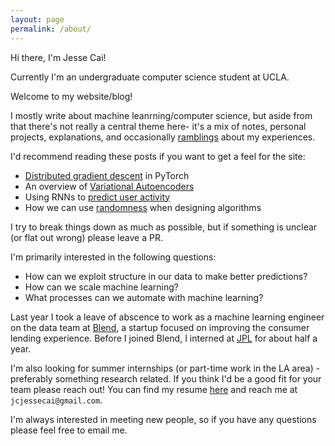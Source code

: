 ```yaml
---
layout: page
permalink: /about/
---
```


Hi there, I'm Jesse Cai!

Currently I'm an undergraduate computer science student at UCLA.

Welcome to my website/blog!

I mostly write about machine leanrning/computer science, but aside from that there's not really a central theme here- it's a mix of notes, personal projects, explanations, and occasionally [ramblings](/tags/#non-technical) about my experiences.

I'd recommend reading these posts if you want to get a feel for the site:
- [Distributed gradient descent](/Distbelief) in PyTorch
- An overview of [Variational Autoencoders](/Variational-Autoencoders)
- Using RNNs to [predict user activity](/Predicting-User-Submission)
- How we can use [randomness](/Randomness) when designing algorithms

I try to break things down as much as possible, but if something is unclear (or flat out wrong) please leave a PR.

I'm primarily interested in the following questions:
- How can we exploit structure in our data to make better predictions?
- How can we scale machine learning?
- What processes can we automate with machine learning?

Last year I took a leave of abscence to work as a machine learning engineer on the data team at [Blend](https://blend.com), a startup focused on improving the consumer lending experience.
Before I joined Blend, I interned at [JPL](https://www.jpl.nasa.gov/) for about half a year.

I'm also looking for summer internships (or part-time work in the LA area) - preferably something research related. If you think I'd be a good fit for your team please reach out! You can find my resume [here](/resources/Jesse_Cai_Resume.pdf) and reach me at `jcjessecai@gmail.com`.

I'm always interested in meeting new people, so if you have any questions please feel free to email me. 
